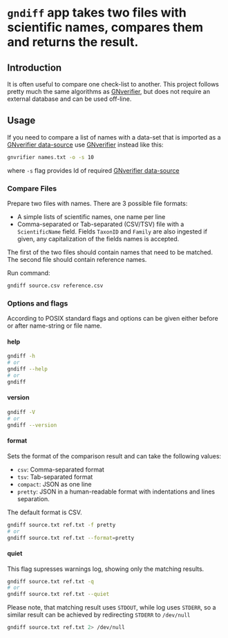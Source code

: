 # `gndiff` app takes two files with scientific names, compares them and returns the result.

## Introduction

It is often useful to compare one check-list to another. This project follows
pretty much the same algorithms as [GNverifier], but does not require an
external database and can be used off-line.

## Usage

If you need to compare a list of names with a data-set that is imported as a
[GNverifier data-source] use [GNverifier] instead like this:

```bash
gnvrifier names.txt -o -s 10
```

where `-s` flag provides Id of required [GNverifier data-source]

### Compare Files

Prepare two files with names. There are 3 possible file formats:

* A simple lists of scientific names, one name per line
* Comma-separated or Tab-separated (CSV/TSV) file with a `ScientificName`
  field. Fields `TaxonID` and `Family` are also ingested if given, any
  capitalization of the fields names is accepted.

The first of the two files should contain names that need to be matched.
The second file should contain reference names.

Run command:

```bash
gndiff source.csv reference.csv
```

### Options and flags

According to POSIX standard flags and options can be given either before or
after name-string or file name.

#### help

```bash
gndiff -h
# or
gndiff --help
# or
gndiff
```

#### version

```bash
gndiff -V
# or
gndiff --version
```

#### format

Sets the format of the comparison result and can take the following values:

* `csv`: Comma-separated format
* `tsv`: Tab-separated format
* `compact`: JSON as one line
* `pretty`: JSON in a human-readable format with indentations and lines separation.

The default format is CSV.

```bash
gndiff source.txt ref.txt -f pretty
# or
gndiff source.txt ref.txt --format=pretty
```

#### quiet

This flag supresses warnings log, showing only the matching results.

```bash
gndiff source.txt ref.txt -q
# or
gndiff source.txt ref.txt --quiet
```

Please note, that matching result uses `STDOUT`, while log uses `STDERR`,
so a similar result can be achieved by redirecting `STDERR` to `/dev/null`

```bash
gndiff source.txt ref.txt 2> /dev/null
```


[GNverifier]: https://github.com/gnames/gnverifier
[GNverifier data-source]: https://verifier.globalnames.org/data_sources
